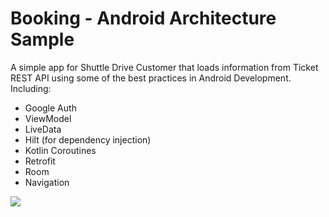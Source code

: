 # Booking - Android Architecture Sample

A simple app for Shuttle Drive Customer that loads information from Ticket REST API using some of the best practices in Android Development. Including:
 * Google Auth
 * ViewModel
 * LiveData
 * Hilt (for dependency injection)
 * Kotlin Coroutines
 * Retrofit
 * Room
 * Navigation
 
 <img src="https://github.com/BraKoose/IspaceShuttleShuttleBooking/blob/master/jojokoko.png">
